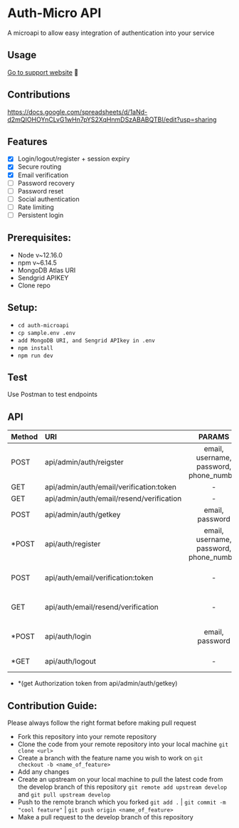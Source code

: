 # Auth-Micro API
A microapi to allow easy integration of authentication into your service

## Usage 
[Go to support website](https://auth.microapi.dev) 🎈

## Contributions
https://docs.google.com/spreadsheets/d/1aNd-d2mQIOHOYnCLvG1wHn7pYS2XqHnmDSzABABQTBI/edit?usp=sharing

## Features
- [x] Login/logout/register + session expiry
- [x] Secure routing
- [x] Email verification
- [ ] Password recovery
- [ ] Password reset
- [ ] Social authentication
- [ ] Rate limiting
- [ ] Persistent login

## Prerequisites:
- Node v~12.16.0
- npm v~6.14.5
- MongoDB Atlas URI
- Sendgrid APIKEY
- Clone repo

## Setup:
- `cd auth-microapi`
- `cp sample.env .env`
- `add MongoDB URI, and Sengrid APIkey in .env`
- `npm install`
- `npm run dev`

## Test
Use Postman to test endpoints

## API
| Method | URI                                      | PARAMS                                  | HEADERS                                       |
| :---   | :----                                    | :----:                                  | :----:                                        | 
| POST   | api/admin/auth/reigster                  | email, username, password, phone_number | application/json                              |
| GET    | api/admin/auth/email/verification:token  |                   -                     |             -                                 |
| GET    | api/admin/auth/email/resend/verification |                   -                     |             -                                 |
| POST   | api/admin/auth/getkey                    | email, password                         | application/json                              |
| *POST  | api/auth/register                        | email, username, password, phone_number | application/json, Authorization: Bearer token |
| POST   | api/auth/email/verification:token        |               -                         | application/json, Authorization: Bearer token |
| GET    | api/auth/email/resend/verification       |                   -                     | application/json, Authorization: Bearer token |
| *POST  | api/auth/login                           | email, password                         | application/json, Authorization: Bearer token |
| *GET   | api/auth/logout                          |                -                        |             Authorization: Bearer token       |
* *(get Authorization token from api/admin/auth/getkey)

## Contribution Guide:
Please always follow the right format before making pull request

* Fork this repository into your remote repository
* Clone the code from your remote repository into your local machine `git clone <url>`
* Create a branch with the feature name you wish to work on `git checkout -b <name_of_feature>`
* Add any changes
* Create an upstream on your local machine to pull the latest code from the develop branch of this repository `git remote add upstream develop` and `git pull upstream develop`
* Push to the remote branch which you forked `git add .` | `git commit -m "cool feature"` | `git push origin <name_of_feature>`
* Make a pull request to the develop branch of this repository
